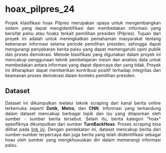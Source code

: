 # hoax_pilpres_24
<p align='justify'>Projek klasifikasi hoax Pilpres merupakan upaya untuk mengembangkan sistem yang dapat mengidentifikasi dan membedakan informasi yang bersifat palsu atau hoaks terkait pemilihan presiden (Pilpres). Tujuan dari proyek ini adalah untuk meningkatkan pemahaman masyarakat tentang kebenaran informasi selama periode pemilihan presiden, sehingga dapat mengurangi penyebaran berita palsu yang dapat memengaruhi opini publik dan proses demokrasi. Metode klasifikasi yang digunakan dalam proyek ini mencakup penggunaan teknik pembelajaran mesin dan analisis data untuk membedakan antara informasi yang dapat dipercaya dan yang tidak. Proyek ini diharapkan dapat memberikan kontribusi positif terhadap integritas dan keamanan proses demokrasi dalam konteks pemilihan presiden.</p>

## Dataset 
<p align='justify'>Dataset ini dikumpulkan melalui teknik scraping dari kanal berita online terkemuka seperti <b>Detik</b>, <b>Metro</b>, dan <b>CNN</b>. Informasi yang terkandung dalam dataset mencakup berbagai topik dan isu yang dilaporkan oleh sumber - sumber berita tersebut. Selain itu, berita kategori "hoax" spesifiknya dikumpulkan dari sumber <b>TurnBackHoax</b>. Proses scraping bisa dilihat pada <a href="https://github.com/AptaArkana/scraping_berita">link ini</a>. Dengan pendekatan ini, dataset mencakup berita dari sumber-sumber terpercaya dan juga berita yang telah diidentifikasi sebagai hoax oleh sumber yang mengkhususkan diri dalam memerangi informasi palsu.</p>
